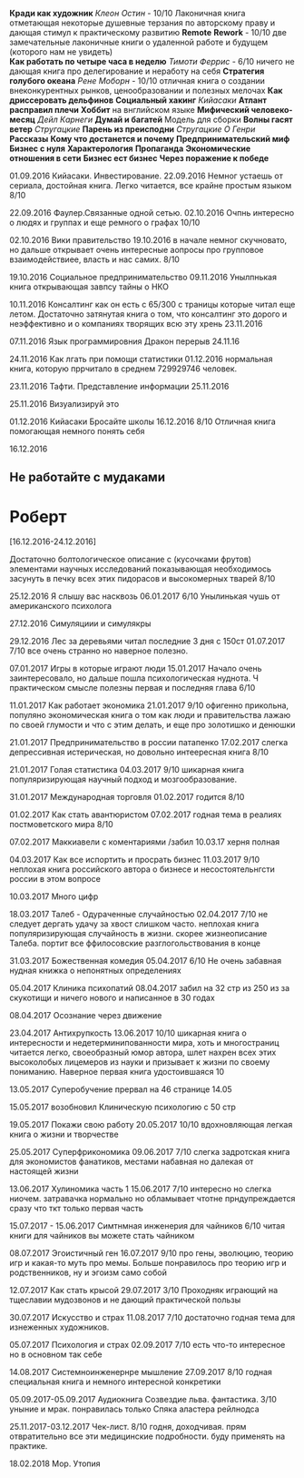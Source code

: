 **Кради как художник** *Клеон Остин* - 10/10 Лаконичная книга отметающая некоторые душевные терзания по авторскому праву и дающая стимул к практическому развитию
**Remote**
**Rework** - 10/10 две замечательные лаконичные книги о удаленной работе и будущем (которого нам не увидеть)  
**Как работать по четыре часа в неделю** *Тимоти Феррис* - 6/10 ничего не дающая книга про делегирование и неработу на себя
**Стратегия голубого океана** *Рене Моборн* - 10/10 отличная книга о создании внеконкурентных рынков, ценообразовании и полезных мелочах
**Как дриссеровать дельфинов**
**Социальный хакинг**
*Кийасаки*
**Атлант расправил плечи**
**Хоббит** на внглийском языке
**Мифический человеко-месяц**
*Дейл Карнеги*
**Думай и багатей**
Модель для сборки
**Волны гасят ветер** *Стругацкие*
**Парень из преисподни** *Стругацкие*
*О Генри* **Рассказы**
**Кому что достанется и почему**
**Предпринимательский миф**
**Бизнес с нуля**
**Характерология**
**Пропаганда**
**Экономические отношения в сети**
**Бизнес ест бизнес**
**Через поражение к победе**




01.09.2016 Кийасаки. Инвестирование. 22.09.2016 Немног устаешь от сериала, достойная книга. Легко читается, все крайне простым языком 8/10

22.09.2016 Фаулер.Связанные одной сетью. 02.10.2016 Очпнь интересно о людях и группах и еще ремного о графах 10/10

02.10.2016 Вики правительство 19.10.2016 в начале немног скучновато, но дальше открывает очень интересные аопросы про групповое взаимодействиее, власть и нас самих. 8/10

19.10.2016 Социальное предпринимательство 09.11.2016 Унылпнькая книга открывающая завпсу тайны о НКО

10.11.2016 Консалтинг как он есть с 65/300 с траницы которые читал еще летом. Достаточно затянутая книга о том, что консалтинг это дорого и неэффективно и о компаниях творящих всю эту хрень  23.11.2016 
  
07.11.2016 Язык программировния Дракон перерыв 24.11.16

24.11.2016 Как лгать при помощи статистики 01.12.2016 нормальная книга, которую пррчитало в среднем 729929746 человек.

23.11.2016 Тафти. Представление информации 25.11.2016

25.11.2016 Визуализируй это

01.12.2016 Кийасаки Бросайте школы 16.12.2016 8/10 Отличная книга помогающая немного понять себя

16.12.2016

## Не работайте с мудаками
# Роберт
[16.12.2016-24.12.2016]

Достаточно болтологическое описание с (кусочками фрутов) элементами научных исследований показывающая необходимось засунуть в печку всех этих пидорасов и высокомерных тварей
8/10 

25.12.2016 Я слышу вас насквозь 06.01.2017  6/10 Унылинькая чушь от американского психолога

27.12.2016 Симуляциии и симулякры

29.12.2016 Лес за деревьями   читал последние 3 дня с 150ст 01.07.2017 7/10 все очень странно но наверное полезно.

07.01.2017 Игры в которые играют люди 15.01.2017 Начало очень заинтересовало, но дальше пошла психологическая нуднота. Ч практическом смысле полезны первая и последняя глава 6/10

11.01.2017 Как работает экономика 21.01.2017 9/10 офигенно прикольна, популяно экономическая книга о том как люди и правительства лажаю по своей глумости и что с этим делать, и еще про золотишко и денюшки
 
21.01.2017 Предпринимательство в россии патапенко 17.02.2017 слегка депрессивная истерическая, но довольно интеересная книга 8/10

21.01.2017 Голая статистика 04.03.2017 9/10 шикарная книга популяризирующая научный подход и мозгообразование.

31.01.2017 Международная торговля 01.02.2017 годится 8/10

01.02.2017 Как стать авантюристом 07.02.2017 годная тема в реалиях постмоветского мира 8/10

07.02.2017 Маккиавели с коментариями /забил 10.03.17 херня полная

04.03.2017 Как все испортить и просрать бизнес 11.03.2017 9/10 неплохая книга российского автора о бизнесе и несостоятельнгсти россии в этом вопросе

10.03.2017 Много цифр

18.03.2017 Талеб - Одураченные случайностью 02.04.2017 7/10 не следует дергать удачу за хвост слишком часто. неплохая книга популяризирующая случайность в жизни. скорее жизнеописание Талеба. портит все ффилосовские разглогольствования в конце

31.03.2017 Божественная комедия 05.04.2017 6/10 Не очень забавная нудная книжка о непонятных определениях

05.04.2017 Клиника психопатий 08.04.2017 забил на 32 стр из 250 из за скукотищи и ничего нового и написанное в 30 годах

08.04.2017 Осознание через движение

23.04.2017 Антихрупкость 13.06.2017 10/10 шикарная книга о интересности и недетерминипованности мира, хоть и многостраниц читается легко, своеобразный юмор автора, шлет нахрен всех этих высоколобых лицемеров из науки и призывает к жизни по своему пониманию. Наверное первая книга удостоившаяся 10

13.05.2017 Суперобучение прервал на 46 странице 14.05

15.05.2017 возобновил Клиническую психологию с 50 стр

19.05.2017 Покажи свою работу 20.05.2017 10/10 вдохновляющая легкая книга о жизни и творчестве

25.05.2017 Суперфрикономика 09.06.2017 7/10 слегка задротская книга для экономистов фанатиков, местами набавная но далекая от настоящей жизни

13.06.2017 Хулиномика часть 1 15.06.2017 7/10 интересно но слегка ниочем. затравачка нормально но обламывает чтотне прндупреждается сразу что ткт только первая часть

15.07.2017 - 15.06.2017 Симтнмная инженерия для чайников 6/10 читая книги для чайников вы можете стать чайником

08.07.2017     Эгоистичный ген 16.07.2017 9/10 про гены, эволюцию, теорию игр и какая-то муть про мемы. Больше понравилось про теорию игр и родственников, ну и эгоизм само собой

12.07.2017 Как стать крысой 29.07.2017 3/10 Проходняк играющий на тщеславии мудозвонов и не дающий практической пользы

30.07.2017 Искусство и страх 11.08.2017 7/10 достаточно годная тема для изнеженных художников.  

05.07.2017 Психология и страх 02.09.2017 7/10 есть что-то интересное но в основном так себе

14.08.2017 Системноинженернре мышление 27.09.2017 8/10 годная специальная книга и немного интересной конкретики

05.09.2017-05.09.2017 Аудиокнига Созвездие льва. фантастика. 3/10 уныние и мрак. понравилась только Спяка аластера рейлнодса

25.11.2017-03.12.2017 Чек-лист. 8/10 годня, доходчивая. прям отвратительно все эти медицинские подробности. буду применять на практике.

18.02.2018 Мор. Утопия

